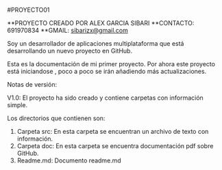 #PROYECTO01

**PROYECTO CREADO POR ALEX GARCIA SIBARI **CONTACTO: 691970834 **GMAIL: sibarizx@gmail.com

Soy un desarrollador de aplicaciones multiplataforma que está desarrollando un nuevo proyecto en GitHub.

Esta es la documentación de mi primer proyecto. Por ahora este proyecto está iniciandose , poco a poco se irán añadiendo más actualizaciones.

Notas de versión:

V1.0: El proyecto ha sido creado y contiene carpetas con información simple.

Los directorios que contienen son:

1. Carpeta src: En esta carpeta se encuentran un archivo de texto con información.
2. Carpeta doc: En esta carpeta se encuentra documentación pdf sobre GitHub.
3. Readme.md: Documento readme.md

